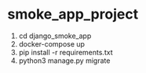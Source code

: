 # smoke_app_project
1. cd django_smoke_app
2. docker-compose up
3. pip install -r requirements.txt
4. python3 manage.py migrate
